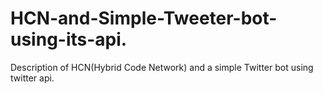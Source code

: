 # HCN-and-Simple-Tweeter-bot-using-its-api.
Description of HCN(Hybrid Code Network) and a simple Twitter bot using twitter api.
